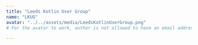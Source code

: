 ```yaml
---
title: "Leeds Kotlin User Group"
name: "LKUG"
avatar: "../../assets/media/LeedsKotlinUserGroup.png"
# For the avatar to work, author is not allowed to have an email address ¯\_(ツ)_/¯

---
```

